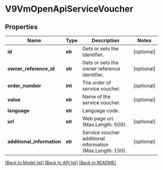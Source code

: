 # V9VmOpenApiServiceVoucher

## Properties
Name | Type | Description | Notes
------------ | ------------- | ------------- | -------------
**id** | **str** | Gets or sets the identifier. | [optional] 
**owner_reference_id** | **str** | Gets or sets the owner reference identifier. | [optional] 
**order_number** | **int** | The order of service voucher. | [optional] 
**value** | **str** | Name of the service voucher. | [optional] 
**language** | **str** | Language code. | 
**url** | **str** | Web page url. (Max.Length: 500). | [optional] 
**additional_information** | **str** | Service voucher additional information (Max.Length: 150). | [optional] 

[[Back to Model list]](../README.md#documentation-for-models) [[Back to API list]](../README.md#documentation-for-api-endpoints) [[Back to README]](../README.md)


